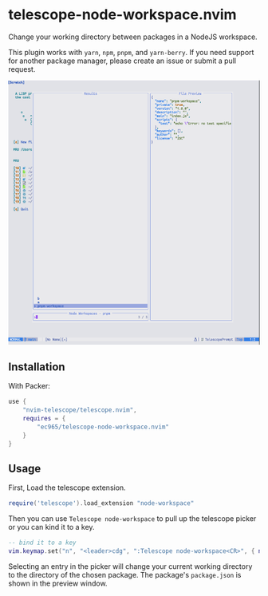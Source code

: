 # telescope-node-workspace.nvim

Change your working directory between packages in a NodeJS workspace.

This plugin works with `yarn`, `npm`, `pnpm`, and `yarn-berry`. If you need
support for another package manager, please create an issue or submit a pull
request.

![pnpm screenshot](screenshot.png)

## Installation

With Packer:

```lua
use {
    "nvim-telescope/telescope.nvim",
    requires = {
        "ec965/telescope-node-workspace.nvim"
    }
}
```

## Usage

First, Load the telescope extension.

```lua
require('telescope').load_extension "node-workspace"
```

Then you can use `Telescope node-workspace` to pull up the telescope picker or you can kind it to a key.

```lua
-- bind it to a key
vim.keymap.set("n", "<leader>cdg", ":Telescope node-workspace<CR>", { noremap = true, silent = true })
```

Selecting an entry in the picker will change your current working directory to the directory of the chosen package.
The package's `package.json` is shown in the preview window.
